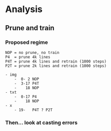 # Analysis

## Prune and train

### Proposed regime

```
NOP = no prune, no train
P4  = prune 4k lines
P4T = prune 4k lines and retrain (1000 steps)
P2T = prune 2k lines and retrain (1000 steps)

- img
    -  0- 2 NOP
    -  3-17 P4T
    -    18 NOP
- txt
    -  0-17 P4
    -    18 NOP
- x
    - 19-   P4T ? P2T
```

### Then... look at casting errors